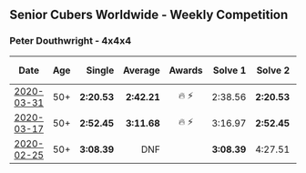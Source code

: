 ## Senior Cubers Worldwide - Weekly Competition
### Peter Douthwright - 4x4x4

| Date | Age | Single | Average | Awards | Solve 1 | Solve 2 | Solve 3 | Solve 4 | Solve 5 | Video |
| :--: | :--: | --: | --: | :--: | --: | --: | --: | --: | --: | :-- |
| [2020-03-31](../../results/444/2020-03-31.md) | 50+ | **2:20.53** | **2:42.21** | 🔥 ⚡ | 2:38.56 | **2:20.53** | 3:07.54 | DNS | DNS | [Link](https://www.facebook.com/events/269276700734640/permalink/273111433684500/) |
| [2020-03-17](../../results/444/2020-03-17.md) | 50+ | **2:52.45** | **3:11.68** | 🔥 ⚡ | 3:16.97 | **2:52.45** | 3:25.62 | DNS | DNS | [Link](https://www.facebook.com/events/211732526904866/permalink/216272266450892/) |
| [2020-02-25](../../results/444/2020-02-25.md) | 50+ | **3:08.39** | DNF |  | **3:08.39** | 4:27.51 | DNS | DNS | DNS | [Link](https://www.facebook.com/events/805797596592397/permalink/808006496371507/) |


<!-- Global site tag (gtag.js) - Google Analytics -->
<script async src="https://www.googletagmanager.com/gtag/js?id=UA-86348435-3"></script>
<script>window.dataLayer = window.dataLayer || []; function gtag() {dataLayer.push(arguments);} gtag('js', new Date()); gtag('config', 'UA-86348435-3');</script>
